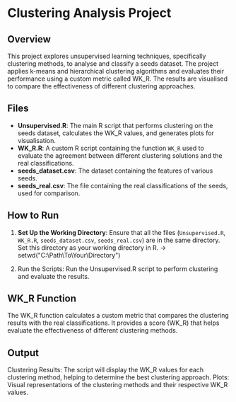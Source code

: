 # Clustering Analysis Project

## Overview
This project explores unsupervised learning techniques, specifically clustering methods, to analyse and classify a seeds dataset. The project applies k-means and hierarchical clustering algorithms and evaluates their performance using a custom metric called WK_R. The results are visualised to compare the effectiveness of different clustering approaches.

## Files
- **Unsupervised.R**: The main R script that performs clustering on the seeds dataset, calculates the WK_R values, and generates plots for visualisation.
- **WK_R.R**: A custom R script containing the function `WK_R` used to evaluate the agreement between different clustering solutions and the real classifications.
- **seeds_dataset.csv**: The dataset containing the features of various seeds.
- **seeds_real.csv**: The file containing the real classifications of the seeds, used for comparison.

## How to Run
1. **Set Up the Working Directory**:
   Ensure that all the files (`Unsupervised.R`, `WK_R.R`, `seeds_dataset.csv`, `seeds_real.csv`) are in the same directory. Set this directory as your working directory in R. -> setwd("C:\\Path\\To\\Your\\Directory")  

2. Run the Scripts:
   Run the Unsupervised.R script to perform clustering and evaluate the results.

## WK_R Function
The WK_R function calculates a custom metric that compares the clustering results with the real classifications. It provides a score (WK_R) that helps evaluate the effectiveness of different clustering methods.

## Output
Clustering Results: The script will display the WK_R values for each clustering method, helping to determine the best clustering approach.
Plots: Visual representations of the clustering methods and their respective WK_R values.
